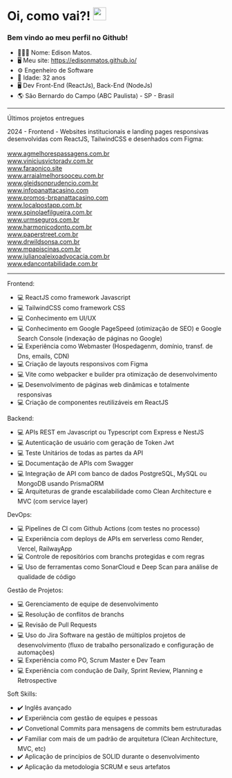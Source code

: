 <h1 align="left">Oi, como vai?! <img src="https://raw.githubusercontent.com/kaueMarques/kaueMarques/master/hi.gif" height="30px" width="30px"></h1>

### Bem vindo ao meu perfil no Github!

- 🙋🏻‍♂️ Nome: Edison Matos.
- 🖥️ Meu site: https://edisonmatos.github.io/
- ⚙️ Engenheiro de Software
- 🎂 Idade: 32 anos
- 🖥️ Dev Front-End (ReactJs), Back-End (NodeJs)
- 🌎 São Bernardo do Campo (ABC Paulista) - SP - Brasil
  
____

Últimos projetos entregues

2024 - Frontend - Websites institucionais e landing pages responsivas desenvolvidas com ReactJS, TailwindCSS e desenhados com Figma:
<br>
<br>
www.agmelhorespassagens.com.br</br>
www.viniciusvictoradv.com.br</br>
www.faraonico.site</br>
www.arraialmelhorsooceu.com.br<br>
www.gleidsonprudencio.com.br<br>
www.infopanattacasino.com<br>
www.promos-brpanattacasino.com<br>
www.localpostapp.com.br<br>
www.spinolaefilgueira.com.br</br>
www.urmseguros.com.br<br>
www.harmonicodonto.com.br<br>
www.paperstreet.com.br<br>
www.drwildsonsa.com.br<br>
www.mpapiscinas.com.br<br>
www.julianoaleixoadvocacia.com.br<br>
www.edancontabilidade.com.br<br>
<!--
2024 - Backend e Frontend - Sistema Web de Controle de Visitantes para instituição religiosa com NodeJS e Banco de Dados em MongoDB:
<br>
https://recepcao10.up.railway.app/
-->

____

Frontend:

- 💻 ReactJS como framework Javascript
- 💻 TailwindCSS como framework CSS
- 💻 Conhecimento em UI/UX
- 💻 Conhecimento em Google PageSpeed (otimização de SEO) e Google Search Console (indexação de páginas no Google)
- 💻 Experiência como Webmaster (Hospedagenm, domínio, transf. de Dns, emails, CDN)
- 💻 Criação de layouts responsivos com Figma
- 💻 Vite como webpacker e builder pra otimização de desenvolvimento
- 💻 Desenvolvimento de páginas web dinâmicas e totalmente responsivas
- 💻 Criação de componentes reutilizáveis em ReactJS

Backend:

- 💻 APIs REST em Javascript ou Typescript com Express e NestJS
- 💻 Autenticação de usuário com geração de Token Jwt
- 💻 Teste Unitários de todas as partes da API
- 💻 Documentação de APIs com Swagger
- 💻 Integração de API com banco de dados PostgreSQL, MySQL ou MongoDB usando PrismaORM
- 💻 Arquiteturas de grande escalabilidade como Clean Architecture e MVC (com service layer)

DevOps:

- 💻 Pipelines de CI com Github Actions (com testes no processo)
- 💻 Experiência com deploys de APIs em serverless como Render, Vercel, RailwayApp
- 💻 Controle de repositórios com branchs protegidas e com regras
- 💻 Uso de ferramentas como SonarCloud e Deep Scan para análise de qualidade de código

Gestão de Projetos:

- 💻 Gerenciamento de equipe de desenvolvimento
- 💻 Resolução de conflitos de branchs
- 💻 Revisão de Pull Requests
- 💻 Uso do Jira Software na gestão de múltiplos projetos de desenvolvimento (fluxo de trabalho personalizado e configuração de automações)
- 💻 Experiência como PO, Scrum Master e Dev Team
- 💻 Experiência com condução de Daily, Sprint Review, Planning e Retrospective

Soft Skills:

- ✔️ Inglês avançado
- ✔️ Experiência com gestão de equipes e pessoas
- ✔️ Convetional Commits para mensagens de commits bem estruturadas
- ✔️ Familiar com mais de um padrão de arquitetura (Clean Architecture, MVC, etc)
- ✔️ Aplicação de princípios de SOLID durante o desenvolvimento
- ✔️ Aplicação da metodologia SCRUM e seus artefatos

